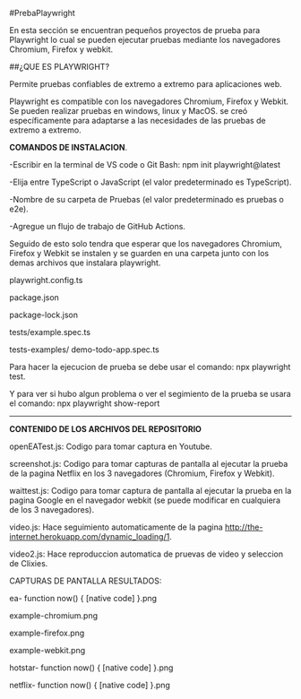 #PrebaPlaywright

En esta sección se encuentran pequeños proyectos de prueba para Playwright lo cual se pueden ejecutar pruebas mediante los navegadores Chromium, Firefox y webkit.

##¿QUE ES PLAYWRIGHT?

Permite pruebas confiables de extremo a extremo para aplicaciones web.

Playwright es compatible con los navegadores Chromium, Firefox y Webkit. Se pueden realizar pruebas en windows, linux y MacOS.
se creó específicamente para adaptarse a las necesidades de las pruebas de extremo a extremo.

**COMANDOS DE INSTALACION**.

-Escribir en la terminal de VS code o Git Bash:
npm init playwright@latest 

-Elija entre TypeScript o JavaScript (el valor predeterminado es TypeScript).

-Nombre de su carpeta de Pruebas (el valor predeterminado es pruebas o e2e).

-Agregue un flujo de trabajo de GitHub Actions.

Seguido de esto solo tendra que esperar que los navegadores Chromium, Firefox y Webkit se instalen y se guarden en una carpeta junto con los demas archivos que
instalara playwright.

playwright.config.ts

package.json

package-lock.json

tests/example.spec.ts

tests-examples/ demo-todo-app.spec.ts

Para hacer la ejecucion de prueba se debe usar el comando:
npx playwright test.

Y para ver si hubo algun problema o ver el segimiento de la prueba se usara el comando:
npx playwright show-report

***

**CONTENIDO DE LOS ARCHIVOS DEL REPOSITORIO**

openEATest.js: Codigo para tomar captura en Youtube.

screenshot.js: Codigo para tomar capturas de pantalla al ejecutar la prueba de la pagina Netflix en los 3 navegadores (Chromium, Firefox y Webkit).

waittest.js: Codigo para tomar captura de pantalla al ejecutar la prueba en la pagina Google en el navegador webkit (se puede modificar en cualquiera
de los 3 navegadores).

video.js: Hace seguimiento automaticamente de la pagina http://the-internet.herokuapp.com/dynamic_loading/1. 

video2.js: Hace reproduccion automatica de pruevas de video y seleccion de Clixies.

CAPTURAS DE PANTALLA RESULTADOS:

ea- function now() { [native code] }.png

example-chromium.png

example-firefox.png

example-webkit.png

hotstar- function now() { [native code] }.png

netflix- function now() { [native code] }.png
